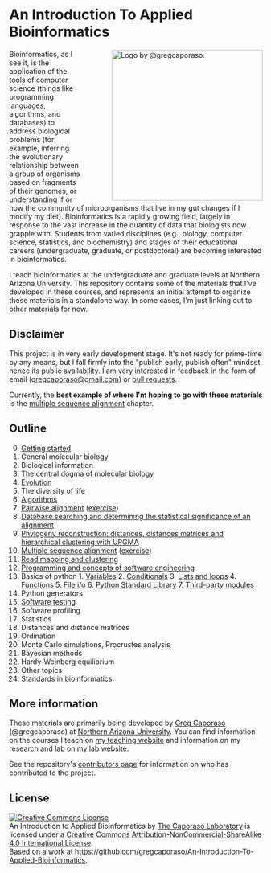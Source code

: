 An Introduction To Applied Bioinformatics
=========================================

<div style="float: right; margin-left: 30px;"><img title="Logo by @gregcaporaso." style="float: right;margin-left: 30px;" src="https://raw.github.com/gregcaporaso/An-Introduction-To-Applied-Bioinformatics/master/images/logo.png" align=right height=300/></div>

Bioinformatics, as I see it, is the application of the tools of computer science (things like programming languages, algorithms, and databases) to address biological problems (for example, inferring the evolutionary relationship between a group of organisms based on fragments of their genomes, or understanding if or how the community of microorganisms that live in my gut changes if I modify my diet). Bioinformatics is a rapidly growing field, largely in response to the vast increase in the quantity of data that biologists now grapple with. Students from varied disciplines (e.g., biology, computer science, statistics, and biochemistry) and stages of their educational careers (undergraduate, graduate, or postdoctoral) are becoming interested in bioinformatics.

I teach bioinformatics at the undergraduate and graduate levels at Northern Arizona University. This repository contains some of the materials that I've developed in these courses, and represents an initial attempt to organize these materials in a standalone way. In some cases, I'm just linking out to other materials for now. 

Disclaimer
----------

This project is in very early development stage. It's not ready for prime-time by any means, but I fall firmly into the "publish early, publish often" mindset, hence its public availability. I am very interested in feedback in the form of email (gregcaporaso@gmail.com) or [pull requests](https://help.github.com/articles/using-pull-requests).

Currently, the **best example of where I'm hoping to go with these materials** is the [multiple sequence alignment](http://nbviewer.ipython.org/github/gregcaporaso/An-Introduction-To-Applied-Bioinformatics/blob/master/algorithms/4-multiple-sequence-alignment.ipynb) chapter.

Outline
-------
0. [Getting started](http://nbviewer.ipython.org/github/gregcaporaso/An-Introduction-To-Applied-Bioinformatics/blob/master/getting-started/0-overview.ipynb)
1. General molecular biology
  1. Biological information
  2. [The central dogma of molecular biology](http://nbviewer.ipython.org/github/gregcaporaso/An-Introduction-To-Applied-Bioinformatics/blob/master/general-molecular-biology/central-dogma.ipynb)
  3. [Evolution](http://nbviewer.ipython.org/github/gregcaporaso/An-Introduction-To-Applied-Bioinformatics/blob/master/general-molecular-biology/evolution.ipynb)
  4. The diversity of life
2. [Algorithms](http://nbviewer.ipython.org/github/gregcaporaso/An-Introduction-To-Applied-Bioinformatics/blob/master/algorithms/0-overview.ipynb)
  1. [Pairwise alignment](http://nbviewer.ipython.org/github/gregcaporaso/An-Introduction-To-Applied-Bioinformatics/blob/master/algorithms/1-pairwise-alignment.ipynb) ([exercise](http://nbviewer.ipython.org/github/gregcaporaso/An-Introduction-To-Applied-Bioinformatics/blob/master/algorithms/pairwise-alignment-exercises.ipynb))
  2. [Database searching and determining the statistical significance of an alignment](http://nbviewer.ipython.org/github/gregcaporaso/An-Introduction-To-Applied-Bioinformatics/blob/master/algorithms/2-database-searching.ipynb)
  3. [Phylogeny reconstruction: distances, distances matrices and hierarchical clustering with UPGMA](http://nbviewer.ipython.org/github/gregcaporaso/An-Introduction-To-Applied-Bioinformatics/blob/master/algorithms/3-phylogeny-reconstruction.ipynb)
  4. [Multiple sequence alignment](http://nbviewer.ipython.org/github/gregcaporaso/An-Introduction-To-Applied-Bioinformatics/blob/master/algorithms/4-multiple-sequence-alignment.ipynb) ([exercise](http://nbviewer.ipython.org/github/gregcaporaso/An-Introduction-To-Applied-Bioinformatics/blob/master/algorithms/msa-assignment.ipynb))
  5. [Read mapping and clustering](http://nbviewer.ipython.org/github/gregcaporaso/An-Introduction-To-Applied-Bioinformatics/blob/master/algorithms/5-read-mapping-and-clustering.ipynb)
3. [Programming and concepts of software engineering](http://nbviewer.ipython.org/github/gregcaporaso/An-Introduction-To-Applied-Bioinformatics/blob/master/programming-and-se/0-overview.ipynb)
  1. Basics of python
    1. [Variables](http://nbviewer.ipython.org/github/gregcaporaso/An-Introduction-To-Applied-Bioinformatics/blob/master/programming-and-se/1-variables.ipynb)
    2. [Conditionals](http://nbviewer.ipython.org/github/gregcaporaso/An-Introduction-To-Applied-Bioinformatics/blob/master/programming-and-se/2-booleans-and-conditionals.ipynb)
    3. [Lists and loops](http://nbviewer.ipython.org/github/gregcaporaso/An-Introduction-To-Applied-Bioinformatics/blob/master/programming-and-se/3-lists-and-loops.ipynb)
    4. [Functions](http://nbviewer.ipython.org/github/gregcaporaso/An-Introduction-To-Applied-Bioinformatics/blob/master/programming-and-se/4-functions.ipynb)
    5. [File i/o](http://nbviewer.ipython.org/github/gregcaporaso/An-Introduction-To-Applied-Bioinformatics/blob/master/programming-and-se/5-file-io.ipynb)
    6. [Python Standard Library](http://nbviewer.ipython.org/github/gregcaporaso/An-Introduction-To-Applied-Bioinformatics/blob/master/programming-and-se/6-python-standard-library.ipynb)
    7. [Third-party modules](http://nbviewer.ipython.org/github/gregcaporaso/An-Introduction-To-Applied-Bioinformatics/blob/master/programming-and-se/7-third-party-modules.ipynb)
  2. Python generators
  3. [Software testing](http://nbviewer.ipython.org/github/gregcaporaso/An-Introduction-To-Applied-Bioinformatics/blob/master/programming-and-se/8-concepts-of-testing.ipynb)
  4. Software profiling
4. Statistics
  1. Distances and distance matrices
  2. Ordination 
  3. Monte Carlo simulations, Procrustes analysis
  4. Bayesian methods 
  5. Hardy-Weinberg equilibrium
5. Other topics
  1. Standards in bioinformatics

More information
-----------------

These materials are primarily being developed by [Greg Caporaso](http://caporasolab.us/people/greg-caporaso/) (@gregcaporaso) at [Northern Arizona University](http://www.nau.edu). You can find information on the courses I teach on [my teaching website](http://www.caporasolab.us/teaching) and information on my research and lab on [my lab website](http://www.caporasolab.us).

See the repository's [contributors page](https://github.com/gregcaporaso/An-Introduction-To-Applied-Bioinformatics/graphs/contributors) for information on who has contributed to the project.

License
-------

<a rel="license" href="http://creativecommons.org/licenses/by-nc-sa/4.0/"><img alt="Creative Commons License" style="border-width:0" src="http://i.creativecommons.org/l/by-nc-sa/4.0/88x31.png" /></a><br /><span xmlns:dct="http://purl.org/dc/terms/" href="http://purl.org/dc/dcmitype/InteractiveResource" property="dct:title" rel="dct:type">An Introduction to Applied Bioinformatics</span> by <a xmlns:cc="http://creativecommons.org/ns#" href="http://www.caporasolab.us" property="cc:attributionName" rel="cc:attributionURL">The Caporaso Laboratory</a> is licensed under a <a rel="license" href="http://creativecommons.org/licenses/by-nc-sa/4.0/">Creative Commons Attribution-NonCommercial-ShareAlike 4.0 International License</a>.<br />Based on a work at <a xmlns:dct="http://purl.org/dc/terms/" href="https://github.com/gregcaporaso/An-Introduction-To-Applied-Bioinformatics" rel="dct:source">https://github.com/gregcaporaso/An-Introduction-To-Applied-Bioinformatics</a>.
